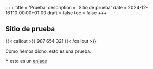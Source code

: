 +++
title = 'Prueba'
description = 'Sitio de prueba'
date = 2024-12-16T10:00:00+01:00
draft = false
toc = false
+++

## Sitio de prueba

{{< callout >}}
987 654 321
{{< /callout >}}


Como hemos dicho, esto es una prueba.

Y esto es un [enlace](#)